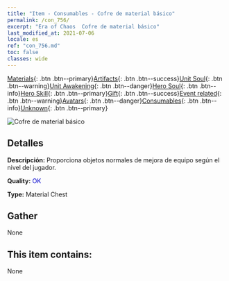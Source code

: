 ```yaml
---
title: "Item - Consumables - Cofre de material básico"
permalink: /con_756/
excerpt: "Era of Chaos  Cofre de material básico"
last_modified_at: 2021-07-06
locale: es
ref: "con_756.md"
toc: false
classes: wide
---
```

 [Materials](/ItemsES/){: .btn .btn--primary}[Artifacts](/ItemsES/Artifacts/){: .btn .btn--success}[Unit Soul](/ItemsES/UnitSoul/){: .btn .btn--warning}[Unit Awakening](/ItemsES/UnitAwakening/){: .btn .btn--danger}[Hero Soul](/ItemsES/HeroSoul/){: .btn .btn--info}[Hero Skill](/ItemsES/HeroSkill/){: .btn .btn--primary}[Gift](/ItemsES/Gift/){: .btn .btn--success}[Event related](/ItemsES/Events/){: .btn .btn--warning}[Avatars](/ItemsES/Avatars/){: .btn .btn--danger}[Consumables](/ItemsES/Consumables/){: .btn .btn--info}[Unknown](/ItemsES/Unknown/){: .btn .btn--primary}

 ![Cofre de material básico](/images/t/i_304002.png)

## Detalles
 **Descripción:** Proporciona objetos normales de mejora de equipo según el nivel del jugador.

 **Quality:** <span style="color: #0000CD">OK</span>

 **Type:** Material Chest

## Gather

  None

## This item contains:

  None

